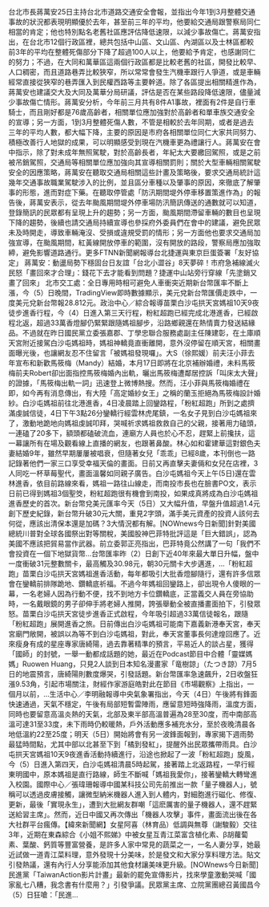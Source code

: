 台北市長蔣萬安25日主持台北市道路交通安全會報，並指出今年1到3月整體交通事故的狀況都表現明顯優於去年，甚至前三年的平均，他要給交通局跟警察局同仁相當的肯定；他也特別點名老舊社區應評估降低速限，以減少事故傷亡。蔣萬安指出，在台北市12個行政區裡，總共包括中山區、文山區、內湖區以及士林區都較前3年的平均在整體死傷部分下降了超過100人以上，他要給予肯定，也感謝同仁的努力；不過，在大同和萬華區這兩個行政區都是比較老舊的社區，開發比較早、人口稠密，而且道路巷弄比較狹窄，所以常常會發生汽機車跟行人爭道，或是車輛經常直接從狹窄的巷弄匯入到民權西路等主要幹道。除了各區提出相關精進作為，蔣萬安也建議交大及大同及萬華分局研議，評估是否在某些路段降低速限，儘量減少事故傷亡情形。蔣萬安分析，今年前三月共有8件A1事故，裡面有2件是自行車騎士，而且剛好都是76歲高齡者，相關單位應加強對於高齡者和單車族交通安全的宣導；另一方面，1到3月整體死傷人數，不管是相較於去年同期，或者是過去三年的平均人數，都大幅下降，主要的原因是市府各相關單位同仁大家共同努力、積極改善行人地獄的成果，可以明顯感受到現在汽機車更為禮讓行人。蔣萬安在會中指示，除了對未成年無照駕駛，對於高齡長者，年紀太大要繳回駕照，或是之前被吊銷駕照，交通局等相關單位應加強向其宣導相關罰則；關於大型車輛相關駕駛安全的因應策略，蔣萬安在聽取交通局相關這些計畫及策略後，要求交通局統計這幾年交通事故職業駕駛涉入的比例，並且區分車種以及肇事的原因，來徹底了解肇事的形態，進而對症下藥。在聽取停管處「防汛期間堤外停車移置策進作為」的報告後，蔣萬安表示，從去年颱風期間堤外停車場防汛簡訊傳送的通數就可以知道，登錄簡訊的民眾都有呈現上升的趨勢；另一方面，颱風期間滯留車輛的數目也呈現下降的趨勢，後續也請交通局持續宣導也參採府外委員們在會中的建議，避免民眾未及時開走，導致車輛淹沒、受損或違規受罰的情形；另一方面他也要求交通局加強宣導，在颱風期間，紅黃線開放停車的範圍，沒有開放的路段，警察局應加強取締，避免影響道路通行。更多FTNN新聞網報導台北捷運與東京巨蛋簽署「友好協定」 蔣萬安：動盪局勢下穩固台日友誼「台北小澀谷」8天夢碎！市府急補線滅火 民怒「畫回來才合理」：錢花下去才能看到問題？捷運中山站旁行穿線「先塗銷又畫了回來」 北市交工處：全日專用時相可避免人車衝突近期新台幣匯率不斷上漲，今（5）日晚間，TradingView即時數據顯示，美元兌新台幣匯價走跌中，一度美元兌新台幣報28.812元。政治中心／綜合報導苗栗白沙屯拱天宮媽祖10天9夜徒步進香行程，今（4）日進入第三天行程，粉紅超跑已經完成北港進香，已經啟程北返，超過33萬香燈腳仍緊緊跟隨媽祖腳步，沿路鄉親還在熱情賣力發送結緣品。不過就在昨日國民黨立委張嘉郡、丁學忠聯合服務處副主任陳建彰，在土庫順天宮附近接駕白沙屯媽祖時，媽祖神轎竟直衝離開，意外沒停留在順天宮，相關畫面曝光後，也讓網友忍不住留言「被媽祖發現囉」。大S（徐熙媛）前夫汪小菲去年宣布和新歡馬筱梅（Mandy）結婚，本月17日即將在北京補辦婚禮，未料馬筱梅前夫Robert卻出面指控馬筱梅婚內出軌，曬出馬筱梅遭鄰居控訴「叫床太大聲」的證據，「馬筱梅出軌一詞」迅速登上微博熱搜。然而，汪小菲與馬筱梅婚禮在即，如今再有消息傳出，有大陸「高定婚紗女王」之稱的蘭玉拒絕為馬筱梅設計婚紗。白沙屯媽祖前往北港進香，4日凌晨踏上回鑾路程，「粉紅超跑」所到之處擠滿虔誠信徒，4日下午3點26分鑾轎行經雲林虎尾鎮，一名女子見到白沙屯媽祖來了，激動地跪地向媽祖虔誠叩拜，哭喊祈求媽祖救救自己的父親，接著用力磕頭，一連磕了20多下，額頭都磕破流血，連廟方人員也於心不忍，趕緊上前攙扶，這一幕讓所有在場及觀看線上直播的網友，也跟著鼻酸。林心如和霍建華這對銀色夫妻結婚9年，雖然早期屢屢被唱衰，但隨著女兒「乖乖」已經8歲，本刊倒也一路記錄著他們一家三口享受幸福天倫的畫面。日前又再直擊夫妻倆和女兒在店裡，3人同吃一杯草莓聖代，畫面溫馨如同親子廣告。白沙屯媽祖今天上午(5日)還在雲林進香，依目前路線來看，媽祖一路往山線走，而南投市長也在臉書PO文，表示日前已得到媽祖3個聖筊，粉紅超跑很有機會到南投，如果成真將成為白沙屯媽祖進香歷史的首次。新台幣兌美元匯率今天（5日）又大幅升值，早盤升值超過1.4元創下歷史紀錄，新台幣升破30元大關，重見2字頭，滿手美元資產的投資人該何去何從，應該出清保本還是加碼？3大情況都有解。[NOWnews今日新聞]針對美國總統川普對全球各國祭出對等關稅，美國股神巴菲特批評這是「巨大錯誤」，認為美國不應該把貿易當作武器。前立委郭正亮指出，巴菲特竟公然講了一句「我們不會投資在一個下地獄貨幣...台幣匯率昨（2）日創下近40年來最大單日升幅，盤中一度衝破31元整數關卡，最高觸及30.98元，朝30元關卡大步邁進，...「粉紅超跑」苗栗白沙屯拱天宮媽祖進香活動，每年都吸引大批香燈腳隨行，還有許多信眾會在鑾轎前排隊跪地、鑽轎底祈福。不過今年媽祖回鑾路上，卻出現令人傻眼的一幕，一名老婦人因為行動不便，找不到地方卡位鑽轎底，正當義交人員在旁協助時，一名戴眼鏡的男子卻伸手將老婦人推開，誇張舉動全被直播畫面拍下，引發眾怒。苗栗白沙屯拱天宮徒步進香正式啟程，今年吸引超過33萬信徒報名，跟隨「粉紅超跑」展開進香之旅。日前傳出白沙屯媽祖可能南下嘉義新港奉天宮，奉天宮廟門敞開，被誤以為等不到白沙屯媽祖，對此，奉天宮董事長何達煌回應了。近來瘦身有成的星座專家唐綺陽，過去靠著精準的預言，平易近人的談占星，獲得「國師」的封號，一舉一動都成話題的她，最近在Podcast節目中合體「靈媒媽媽」Ruowen Huang，只見2人談到日本知名漫畫家「竜樹諒」（たつき諒）7月5日的地震預言，唐綺陽則數度爆哭，引發話題。新台幣匯率急速飆升，2日收盤狂漲9.53角，引起市場關注，財經作家游庭皓對此在節目《市場觀察》上指出，一個月以前，...生活中心／李明融報導中央氣象署指出，今天（4日）午後將有鋒面快速通過，天氣不穩定，午後有局部短暫雷陣雨，應留意短時強降雨，溫度方面，同時也要留意高溫炎熱的天氣，北部及東半部高溫普遍為28至30度，而中南部高溫可達31至33度，未下雨時仍較暖熱，戶外活動應多補充水分，至於夜晚清晨各地低溫約22至25度；明天（5日）開始將會有另一波鋒面報到，專家揭下週雨勢最猛時間點，尤其中部以北甚至下到「橘到發紅」，提醒外出民眾攜帶雨具。白沙屯拱天宮媽祖10天9夜進香活動持續進行，沿途也掀起了一波「粉紅超跑」旋風，今（5）日進入第四天，白沙屯媽祖清晨5時起駕，接著踏上北返路程，一早行經東明國中，原本媽祖是直行路線，師生不斷喊「媽祖我愛你」，接著鑾轎大轉彎進入校園。國際中心／張瑋珊報導中國某科技公司先前推出一款「量子機器人」，號稱可以透過皮膚接觸，讓微型納米機器人進入到人體内，對細胞進行磁化、修復、更新，最後「實現永生」，遭到大批網友群嘲「這麽厲害的量子機器人，還不趕緊送給習主席」。然而，近日中國又再次傳出「機器人攻擊」事件，畫面流出後在各大社群平台瘋傳。【緯來新聞網】女星阿喜（林育品）低調與無尊（謝駿毅）交往3年，近期在東森綜合《小姐不熙娣》中被女星互青江菜富含植化素、β胡蘿蔔素、葉酸、鈣質等豐富營養，是許多人家中常見的蔬菜之一，一名人妻分享，她最近試做一道青江菜料理，意外發現十分美味，於是發文和大家分享料理方法。貼文引發熱議，還有內行人分享能添加其他食材讓美味更升級。[NOWnews今日新聞]民進黨「TaiwanAction影片計畫」最新的罷免宣傳影片，找來學童激動哭喊「國家亂七八糟，我念書有什麼用？」引發爭議。民眾黨主席、立院黨團總召黃國昌今（5）日狂嗆：「民進...